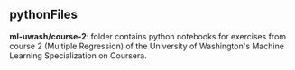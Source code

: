 ## pythonFiles

**ml-uwash/course-2**: folder contains python notebooks for exercises from course 2 (Multiple Regression) of the 
University of Washington's Machine Learning Specialization on Coursera.
